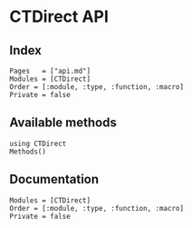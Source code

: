 # CTDirect API

## Index

```@index
Pages   = ["api.md"]
Modules = [CTDirect]
Order = [:module, :type, :function, :macro]
Private = false
```

## Available methods

```@example
using CTDirect
Methods()
```

## Documentation

```@autodocs
Modules = [CTDirect]
Order = [:module, :type, :function, :macro]
Private = false
```
